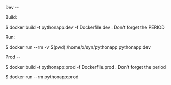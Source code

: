 Dev -- 

Build:

$ docker build -t pythonapp:dev -f Dockerfile.dev .           Don't forget the PERIOD

Run:

$ docker run --rm -v $(pwd):/home/x/syn/pythonapp pythonapp:dev


Prod -- 

$ docker build -t pythonapp:prod -f Dockerfile.prod .            Don't forget the period

$ docker run --rm pythonapp:prod
